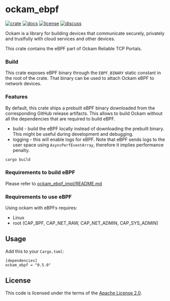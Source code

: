 # ockam_ebpf

[![crate][crate-image]][crate-link]
[![docs][docs-image]][docs-link]
[![license][license-image]][license-link]
[![discuss][discuss-image]][discuss-link]

Ockam is a library for building devices that communicate securely, privately
and trustfully with cloud services and other devices.

This crate contains the eBPF part of Ockam Reliable TCP Portals.

### Build

This crate exposes eBPF binary through the `EBPF_BINARY` static constant in the root of the crate. That binary can be
used to attach Ockam eBPF to network devices.

### Features

By default, this crate ships a prebuilt eBPF binary downloaded from the corresponding GitHub release artifacts. This
allows to build Ockam without all the dependencies that are required to build eBPF.

 * build - build the eBPF locally instead of downloading the prebuilt binary. This might be useful during development and debugging.
 * logging - this will enable logs for eBPF. Note that eBPF sends logs to the user space using `AsyncPerfEventArray`, therefore it implies performance penalty.

```bash
cargo build
```

### Requirements to build eBPF

Please refer to [ockam_ebpf_impl/README.md](ockam_ebpf_impl/README.md)

### Requirements to use eBPF

Using ockam with eBPFs requires:
 - Linux
 - root (CAP_BPF, CAP_NET_RAW, CAP_NET_ADMIN, CAP_SYS_ADMIN)

## Usage

Add this to your `Cargo.toml`:

```
[dependencies]
ockam_ebpf = "0.5.0"
```

## License

This code is licensed under the terms of the [Apache License 2.0][license-link].

[crate-image]: https://img.shields.io/crates/v/ockam_ebpf.svg
[crate-link]: https://crates.io/crates/ockam_ebpf

[docs-image]: https://docs.rs/ockam_ebpf/badge.svg
[docs-link]: https://docs.rs/ockam_ebpf

[license-image]: https://img.shields.io/badge/License-Apache%202.0-green.svg
[license-link]: https://github.com/build-trust/ockam/blob/HEAD/LICENSE

[discuss-image]: https://img.shields.io/badge/Discuss-Github%20Discussions-ff70b4.svg
[discuss-link]: https://github.com/build-trust/ockam/discussions

